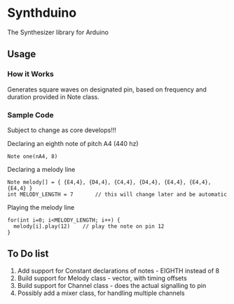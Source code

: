 Synthduino
=============

The Synthesizer library for Arduino

Usage
-----

### How it Works
Generates square waves on designated pin, based on frequency and duration provided in Note class.

### Sample Code
Subject to change as core develops!!!

Declaring an eighth note of pitch A4 (440 hz)

    Note one(nA4, 8)

Declaring a melody line

    Note melody[] = { {E4,4}, {D4,4}, {C4,4}, {D4,4}, {E4,4}, {E4,4}, {E4,4} }
    int MELODY_LENGTH = 7       // this will change later and be automatic

Playing the melody line

    for(int i=0; i<MELODY_LENGTH; i++) {
      melody[i].play(12)    // play the note on pin 12
    }

To Do list
----------

1. Add support for Constant declarations of notes - EIGHTH instead of 8
2. Build support for Melody class - vector<note>, with timing offsets
3. Build support for Channel class - does the actual signalling to pin
4. Possibly add a mixer class, for handling multiple channels